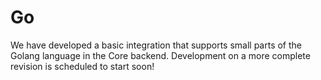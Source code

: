 # Go

We have developed а basic integration that supports small parts of the Golang language in the Core backend. 
Development on a more complete revision is scheduled to start soon!
